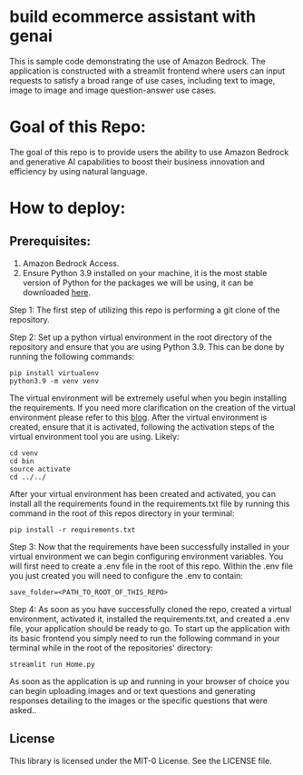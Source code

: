 # build ecommerce assistant with genai

This is sample code demonstrating the use of Amazon Bedrock. The application is constructed with a streamlit frontend where users can input requests to satisfy a broad range of use cases, including text to image, image to image and image question-answer use cases.

# **Goal of this Repo:**
The goal of this repo is to provide users the ability to use Amazon Bedrock and generative AI capabilities to boost their business innovation and efficiency by using natural language.

# How to deploy:

## Prerequisites:
1. Amazon Bedrock Access.
2. Ensure Python 3.9 installed on your machine, it is the most stable version of Python for the packages we will be using, it can be downloaded [here](https://www.python.org/downloads/release/python-3911/).

Step 1:
The first step of utilizing this repo is performing a git clone of the repository.

Step 2:
Set up a python virtual environment in the root directory of the repository and ensure that you are using Python 3.9. This can be done by running the following commands:
```
pip install virtualenv
python3.9 -m venv venv
```
The virtual environment will be extremely useful when you begin installing the requirements. If you need more clarification on the creation of the virtual environment please refer to this [blog](https://www.freecodecamp.org/news/how-to-setup-virtual-environments-in-python/).
After the virtual environment is created, ensure that it is activated, following the activation steps of the virtual environment tool you are using. Likely:
```
cd venv
cd bin
source activate
cd ../../ 
```
After your virtual environment has been created and activated, you can install all the requirements found in the requirements.txt file by running this command in the root of this repos directory in your terminal:
```
pip install -r requirements.txt
```

Step 3:
Now that the requirements have been successfully installed in your virtual environment we can begin configuring environment variables.
You will first need to create a .env file in the root of this repo. Within the .env file you just created you will need to configure the .env to contain:

```
save_folder=<PATH_TO_ROOT_OF_THIS_REPO>
```

Step 4:
As soon as you have successfully cloned the repo, created a virtual environment, activated it, installed the requirements.txt, and created a .env file, your application should be ready to go. 
To start up the application with its basic frontend you simply need to run the following command in your terminal while in the root of the repositories' directory:

```
streamlit run Home.py
```
As soon as the application is up and running in your browser of choice you can begin uploading images and or text questions and generating responses detailing to the images or the specific questions that were asked.. 


## License

This library is licensed under the MIT-0 License. See the LICENSE file.